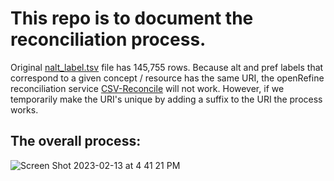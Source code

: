 # This  repo  is  to  document  the  reconciliation  process. 

Original [nalt_label.tsv](https://github.com/woody544/nalt4ma/blob/main/nalt/nalt_labels/nalt_labels.tsv) file has 145,755 rows. Because alt and pref labels that correspond to a given concept / resource has the same URI, the openRefine reconciliation service [CSV-Reconcile](https://github.com/gitonthescene/csv-reconcile) will not work. However, if we temporarily make the URI's unique by adding a suffix to the URI the process works.


## The overall process:

![Screen Shot 2023-02-13 at 4 41 21 PM](https://user-images.githubusercontent.com/109038399/218608369-2e5922f8-7860-49bf-9aff-b798df206506.png)
